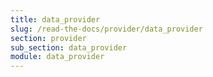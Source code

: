 ```yaml
---
title: data_provider
slug: /read-the-docs/provider/data_provider
section: provider
sub_section: data_provider
module: data_provider
---
```

